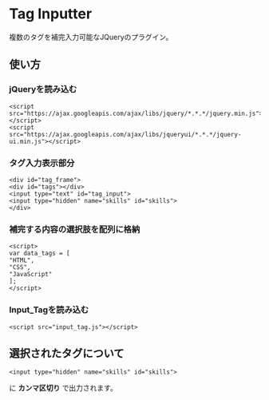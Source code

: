 # Tag Inputter
複数のタグを補完入力可能なJQueryのプラグイン。


<!--
[デモ](リンク)
![Alt text](sample.png)-->

## 使い方
### jQueryを読み込む

```
<script src="https://ajax.googleapis.com/ajax/libs/jquery/*.*.*/jquery.min.js"></script>
<script src="https://ajax.googleapis.com/ajax/libs/jqueryui/*.*.*/jquery-ui.min.js"></script>
```

### タグ入力表示部分

```
<div id="tag_frame">
<div id="tags"></div>
<input type="text" id="tag_input">
<input type="hidden" name="skills" id="skills">
</div>
```

### 補完する内容の選択肢を配列に格納

```
<script>
var data_tags = [
"HTML",
"CSS",
"JavaScript"
];
</script>
```
   
### Input_Tagを読み込む

```
<script src="input_tag.js"></script>
```
    
## 選択されたタグについて

```
<input type="hidden" name="skills" id="skills">
```

に **カンマ区切り** で出力されます。
